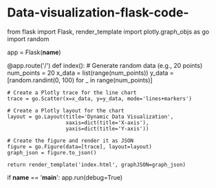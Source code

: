 # Data-visualization-flask-code-
from flask import Flask, render_template
import plotly.graph_objs as go
import random

app = Flask(__name__)

@app.route('/')
def index():
    # Generate random data (e.g., 20 points)
    num_points = 20
    x_data = list(range(num_points))
    y_data = [random.randint(0, 100) for _ in range(num_points)]

    # Create a Plotly trace for the line chart
    trace = go.Scatter(x=x_data, y=y_data, mode='lines+markers')

    # Create a Plotly layout for the chart
    layout = go.Layout(title='Dynamic Data Visualization',
                       xaxis=dict(title='X-axis'),
                       yaxis=dict(title='Y-axis'))

    # Create the figure and render it as JSON
    figure = go.Figure(data=[trace], layout=layout)
    graph_json = figure.to_json()

    return render_template('index.html', graphJSON=graph_json)

if __name__ == '__main__':
    app.run(debug=True)
